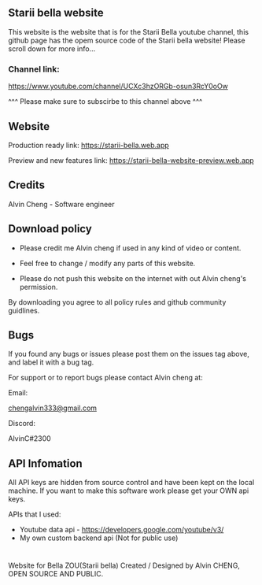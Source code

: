 ## Starii bella website
This website is the website that is for the Starii Bella youtube channel,
this github page has the opem source code of the Starii bella website! Please scroll down for more info...

### Channel link:
https://www.youtube.com/channel/UCXc3hzORGb-osun3RcY0oOw

^^^ Please make sure to subscirbe to this channel above ^^^

## Website 
Production ready link:
https://starii-bella.web.app

Preview and new features link:
https://starii-bella-website-preview.web.app

## Credits
Alvin Cheng - Software engineer


## Download policy 
- Please credit me Alvin cheng if used in any kind of video or content.

- Feel free to change / modify any parts of this website. 

- Please do not push this website on the internet with out Alvin cheng's permission.

By downloading you agree to all policy rules and github community guidlines.

## Bugs
If you found any bugs or issues please post them on the issues tag above, and label it with a bug tag.

For support or to report bugs please contact Alvin cheng at:

Email:

chengalvin333@gmail.com

Discord:

AlvinC#2300

## API Infomation
All API keys are hidden from source control and have been kept on the local machine.
If you want to make this software work please get your OWN api keys.

APIs that I used:
- Youtube data api - https://developers.google.com/youtube/v3/
- My own custom backend api (Not for public use)
#
#
#
#
#
Website for Bella ZOU(Starii bella) Created / Designed by Alvin CHENG, OPEN SOURCE AND PUBLIC.
